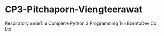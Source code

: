 # CP3-Pitchaporn-Viengteerawat
Respiratory คอร์สเรียน Complete Python 3 Programming โดย BorntoDev Co., Ltd.
